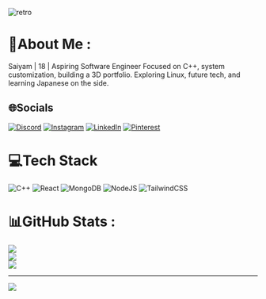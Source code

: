 ![retro](https://github.com/aftermath1302/aftermath1302/blob/main/profile.gif)
# 💫About Me :
Saiyam | 18 | Aspiring Software Engineer
Focused on C++, system customization, building a 3D portfolio.
Exploring Linux, future tech, and learning Japanese on the side.

## 🌐Socials
[![Discord](https://img.shields.io/badge/Discord-%237289DA.svg?logo=discord&logoColor=white)](https://www.discord.com/users/npcccccccc_) [![Instagram](https://img.shields.io/badge/Instagram-%23E4405F.svg?logo=Instagram&logoColor=white)](https://www.instagram.com/luvv.saiyamm/) [![LinkedIn](https://img.shields.io/badge/LinkedIn-%230077B5.svg?logo=linkedin&logoColor=white)](https://www.linkedin.com/in/saiyam-a446aa306/) [![Pinterest](https://img.shields.io/badge/Pinterest-%23E60023.svg?logo=Pinterest&logoColor=white)](https://in.pinterest.com/aftermath_h/) 

# 💻Tech Stack
![C++](https://img.shields.io/badge/c++-%2300599C.svg?style=for-the-badge&logo=c%2B%2B&logoColor=white) ![React](https://img.shields.io/badge/react-%2320232a.svg?style=for-the-badge&logo=react&logoColor=%2361DAFB) ![MongoDB](https://img.shields.io/badge/MongoDB-%234ea94b.svg?style=for-the-badge&logo=mongodb&logoColor=white) ![NodeJS](https://img.shields.io/badge/node.js-6DA55F?style=for-the-badge&logo=node.js&logoColor=white) ![TailwindCSS](https://img.shields.io/badge/tailwindcss-%2338B2AC.svg?style=for-the-badge&logo=tailwind-css&logoColor=white)
# 📊GitHub Stats :
![](https://github-readme-stats.vercel.app/api?username=aftermath&theme=dark&hide_border=true&include_all_commits=false&count_private=true)<br/>
![](https://github-readme-streak-stats.herokuapp.com/?user=aftermath&theme=dark&hide_border=true)<br/>
![](https://github-readme-stats.vercel.app/api/top-langs/?username=aftermath&theme=dark&hide_border=true&include_all_commits=false&count_private=true&layout=compact)

---
[![](https://visitcount.itsvg.in/api?id=aftermath&icon=0&color=0)](https://visitcount.itsvg.in)
